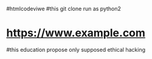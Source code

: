 #htmlcodeviwe
#this git clone run as python2
# https://www.example.com
#this education propose only supposed ethical hacking
